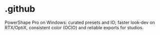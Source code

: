 # .github
PowerShape Pro on Windows: curated presets and IO; faster look‑dev on RTX/OptiX, consistent color (OCIO) and reliable exports for studios.
